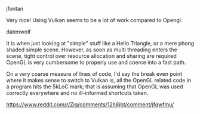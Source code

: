 jfontan

Very nice! Using Vulkan seems to be a lot of work compared to Opengl.

datenwolf

It is when just looking at "simple" stuff like a Hello Triangle, or a mere phong shaded simple scene. However, as soon as multi threading enters the scene, tight control over resource allocation and sharing are required OpenGL is very cumbersome to properly use and coerce into a fast path.

On a very coarse measure of lines of code, I'd say the break even point where it makes sense to switch to Vulkan is, all the OpenGL related code in a program hits the 5kLoC mark; that is assuming that OpenGL was used correctly everywhere and no ill-informed shortcuts taken.

https://www.reddit.com/r/Zig/comments/12h8jbt/comment/jfqwfmu/
